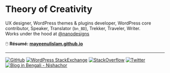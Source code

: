 # Theory of Creativity

UX designer, WordPress themes & plugins developer, WordPress core contributor, Speaker, Translator (`bn_BD`), Trekker, Traveler, Writer.<br>
Works under the hood at [@nanodesigns](https://github.com/nanodesigns)

🖱️ **Résumé: [mayeenulislam.github.io](https://mayeenulislam.github.io)**

----

<a href="https://github.com/mayeenulislam"><img src="https://img.shields.io/github/followers/mayeenulislam?label=Follow&logo=github&style=flat-square" alt="GitHub"></a>
<a href="https://wordpress.stackexchange.com/users/22728"><img src="https://img.shields.io/stackexchange/wordpress/r/22728?label=WordPress%20StackExchange&logo=wordpress" alt="WordPress StackExchange"></a>
<a href="https://stackoverflow.com/users/1743124"><img src="https://img.shields.io/stackexchange/stackoverflow/r/1743124?label=StackOverflow&logo=StackOverflow&logoColor=%23ffffff&style=flat-square" alt="StackOverflow"></a>
<a href="https://twitter.com/mayeenulislam"><img src="https://img.shields.io/twitter/follow/mayeenulislam?logo=twitter&style=flat-square" alt="Twitter"></a>
<a href="https://nishachor.com"><img src="https://img.shields.io/website?down_message=down&style=flat-square&up_color=green&up_message=alive&url=https%3A%2F%2Fnishachor.com" alt="Blog in Bengali - Nishachor"></a>

